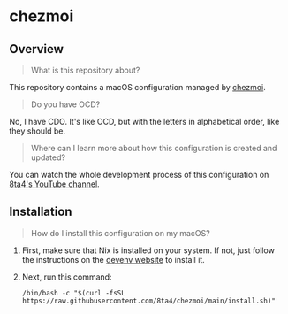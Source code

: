 # chezmoi

## Overview

> What is this repository about?

This repository contains a macOS configuration managed by [chezmoi](https://github.com/twpayne/chezmoi).

> Do you have OCD?

No, I have CDO. It's like OCD, but with the letters in alphabetical order, like they should be.

> Where can I learn more about how this configuration is created and updated?

You can watch the whole development process of this configuration on [8ta4's YouTube channel](https://www.youtube.com/@8ta4/streams).

## Installation

> How do I install this configuration on my macOS?

1. First, make sure that Nix is installed on your system. If not, just follow the instructions on the [devenv website](https://devenv.sh/getting-started/#1-install-nix) to install it.

1. Next, run this command:
   ```
   /bin/bash -c "$(curl -fsSL https://raw.githubusercontent.com/8ta4/chezmoi/main/install.sh)"
   ```
